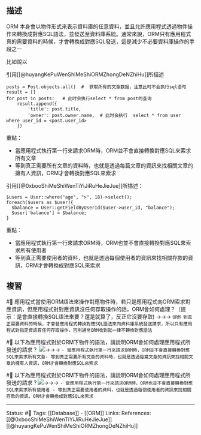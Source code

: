 

## 描述

ORM 本身會以物件形式來表示資料庫的任意資料，並且允許應用程式透過物件操作來轉換成對應SQL語法，並發送至資料庫系統。通常來說，ORM只有應用程式真的需要資料的時候，才會轉換成對應SQL發送，這是減少不必要資料庫操作的手段之一


比如說以

引用[[@huyangKePuWenShiMeShiORMZhongDeNZhiHu]]所描述
```text
posts = Post.objects.all()  #  获取所有的文章数据，注意此时不会执行sql语句  
result = []
for post in posts:   # 此时会执行select * from post的查询
    result.append({
        'title': post.title,
        'owner': post.owner.name,  # 此时会执行  select * from user where user_id = <post.user_id>
    })
```


重點：
- 當應用程式執行第一行來請求ORM時，ORM並不會直接轉換對應SQL來索求所有文章
- 等到真正需要所有文章的資料時，也就是透過每篇文章的資訊來找相關文章的擁有人資訊，ORM才會轉換對應SQL來索求



引用[[@0xbooShiMeShiWenTiYiJiRuHeJieJue]]所描述：
```
$users = User::where("age", ">", 18)->select();
foreach($users as $user){
  $balance = User::getFieldByUserId($user->user_id, "balance");
  $user['balance'] = $balance;
}
```

重點：
- 當應用程式執行第一行來請求ORM時，ORM也並不會直接轉換對應SQL來索求所有使用者
- 等到真正需要使用者的資料，也就是透過每個使用者的資訊來找相關存款的資訊，ORM才會轉換成對應SQL來索求

## 複習
#🧠 應用程式當使用ORM語法來操作對應物件時，若只是應用程式向ORM索求對應資訊，但應用程式對對應資訊沒任何存取操作的話，ORM會如何處理？（提示：是會直接轉換SQL語法來要？還是就算了，反正它沒要存取) ->->-> `ORM 到真正需要資料的時候，才會替應用程式轉換對應SQL語法來向資料庫系統發送請求，所以只有應用程式對指定資訊有任何存取操作，否則通常ORM收到就一律不轉換對應語法`
<!--SR:!2022-06-25,3,250-->

#🧠 以下為應用程式對於ORM下物件的語法，請說明ORM會如何處理應用程式所發送的請求？ ![](https://res.cloudinary.com/dqfxgtyoi/image/upload/v1654927260/blog/database/query/N_1-Problem-Example2_dme7so.png)->->-> `- 當應用程式執行第一行來請求ORM時，ORM並不會直接轉換對應SQL來索求所有文章- 等到真正需要所有文章的資料時，也就是透過每篇文章的資訊來找相關文章的擁有人資訊，ORM才會轉換對應SQL來索求`
<!--SR:!2022-07-07,16,250-->


#🧠 以下為應用程式對於ORM下物件的語法，請說明ORM會如何處理應用程式所發送的請求？![](https://res.cloudinary.com/dqfxgtyoi/image/upload/v1654927260/blog/database/query/N_1-Problem-Example1_xqkmom.png)->->-> `- 當應用程式執行第一行來請求ORM時，ORM也並不會直接轉換對應SQL來索求所有使用者 - 等到真正需要使用者的資料，也就是透過每個使用者的資訊來找相關存款的資訊，ORM才會轉換成對應SQL來索求`
<!--SR:!2022-07-21,27,250-->




---
Status: #🌱 
Tags:
[[Database]] - [[ORM]]
Links:
References:
[[@0xbooShiMeShiWenTiYiJiRuHeJieJue]]
[[@huyangKePuWenShiMeShiORMZhongDeNZhiHu]]